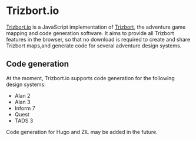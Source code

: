 # Trizbort.io

[Trizbort.io](http://www.trizbort.io) is a JavaScript implementation of [Trizbort](http://www.trizbort.com), the adventure game mapping and code generation software. It aims to provide all Trizbort features in the browser, so that no download is required to create and share Trizbort maps,and generate code for several adventure design systems.

## Code generation

At the moment, Trizbort.io supports code generation for the following design systems:

* Alan 2
* Alan 3
* Inform 7
* Quest
* TADS 3

Code generation for Hugo and ZIL may be added in the future.